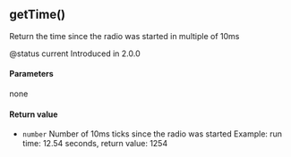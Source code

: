 <!-- This file was generated by the script. Do not edit it, any changes will be lost! -->

## getTime()



Return the time since the radio was started in multiple of 10ms

@status current Introduced in 2.0.0


#### Parameters

none

#### Return value

* `number` Number of 10ms ticks since the radio was started Example:
run time: 12.54 seconds, return value: 1254



